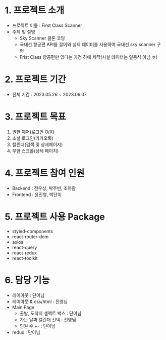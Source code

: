 # 1. 프로젝트 소개
- 프로젝트 이름 : First Class Scanner
- 주제 및 설명
    * Sky Scanner 클론 코딩
    * 국내선 항공편 API를 끌어와 실제 데이터를 사용하여 국내선 sky scanner 구현
    * Frist Class 항공편만 있다는 가정 하에 제작(사실 데이터는 일등석 아님 ㅎ)

# 2. 프로젝트 기간
- 전체 기간 : 2023.05.26 ~ 2023.06.07

# 3. 프로젝트 목표
1. 권한 제어(로그인 O/X)
2. 소셜 로그인(카카오톡)
3. 캘린더(검색 및 상세페이지)
4. 무한 스크롤(상세 페이지)

# 4. 프로젝트 참여 인원
- Backend : 전우상, 박주빈, 조아람
- Frontend : 윤진영, 박단이

# 5. 프로젝트 사용 Package
- styled-components
- react-router-dom 
- axios
- react-query
- react-redux
- react-toolkit


# 6. 담당 기능
- 레이아웃 : 단이님
- 레이아웃 & css/html : 진영님
- Main Page 
    * 출발, 도착지 셀렉트 박스 : 단이님
    * 가는 날짜 캘린더 선택 : 진영님
    * 인원 수 +- : 단이님
- redux : 단이님